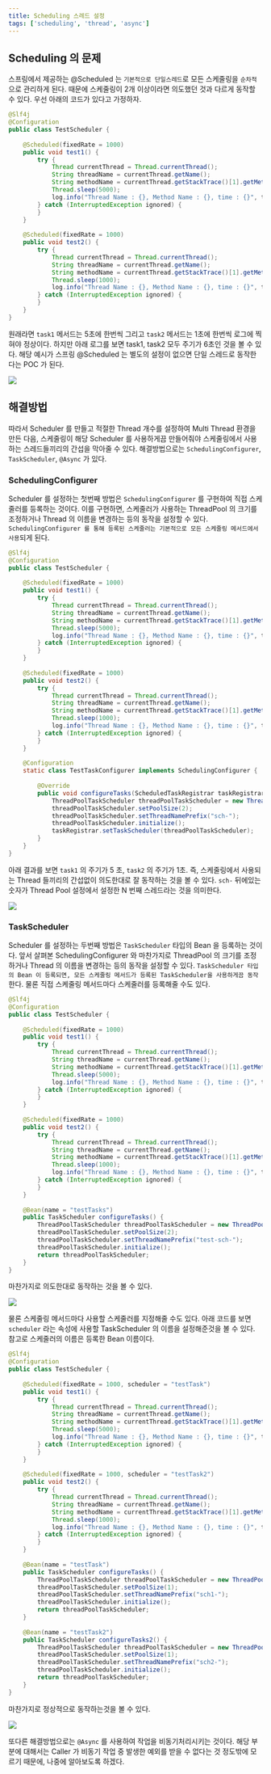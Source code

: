 ```yaml
---
title: Scheduling 스레드 설정
tags: ['scheduling', 'thread', 'async']
---
```


## Scheduling 의 문제
스프링에서 제공하는 @Scheduled 는 `기본적으로 단일스레드`로 모든 스케줄링을 `순차적`으로 관리하게 된다. 때문에 스케줄링이 2개 이상이라면 의도했던 것과 다르게 동작할 수 있다. 우선 아래의 코드가 있다고 가정하자.

```java
@Slf4j  
@Configuration  
public class TestScheduler {  
  
    @Scheduled(fixedRate = 1000)  
    public void test1() {  
        try {  
            Thread currentThread = Thread.currentThread();  
            String threadName = currentThread.getName();  
            String methodName = currentThread.getStackTrace()[1].getMethodName();  
            Thread.sleep(5000);  
            log.info("Thread Name : {}, Method Name : {}, time : {}", threadName, methodName, LocalDateTime.now());  
        } catch (InterruptedException ignored) {  
        }    
	}  
  
    @Scheduled(fixedRate = 1000)  
    public void test2() {  
        try {  
            Thread currentThread = Thread.currentThread();  
            String threadName = currentThread.getName();  
            String methodName = currentThread.getStackTrace()[1].getMethodName();  
            Thread.sleep(1000);  
            log.info("Thread Name : {}, Method Name : {}, time : {}", threadName, methodName, LocalDateTime.now());  
        } catch (InterruptedException ignored) {  
        }    
	}  
}
```


원래라면 `task1` 메서드는 5초에 한번씩 그리고 `task2` 메서드는 1초에 한번씩 로그에 찍혀야 정상이다. 하지만 아래  로그를 보면 task1, task2 모두 주기가 6초인 것을 볼 수 있다. 해당 예시가 스프링 @Scheduled 는 별도의 설정이 없으면 단일 스레드로 동작한다는 POC 가 된다.

![](Spring/images/Pasted%20image%2020240929142400.png)

## 해결방법
따라서 Scheduler 를 만들고 적절한 Thread 개수를 설정하여 Multi Thread 환경을 만든 다음, 스케줄링이 해당 Scheduler 를 사용하게끔 만들어줘야 스케줄링에서 사용하는 스레드들끼리의 간섭을 막아줄 수 있다. 해결방법으로는 `SchedulingConfigurer`, `TaskScheduler`, `@Async` 가 있다.

### SchedulingConfigurer
Scheduler 를 설정하는 첫번째 방법은 `SchedulingConfigurer` 를 구현하여 직접 스케줄러를 등록하는 것이다. 이를 구현하면, 스케줄러가 사용하는 ThreadPool 의 크기를 조정하거나 Thread 의 이름을 변경하는 등의 동작을 설정할 수 있다. `SchedulingConfigurer 를 통해 등록된 스케줄러는 기본적으로 모든 스케줄링 메서드에서 사용`되게 된다.

```java
@Slf4j  
@Configuration  
public class TestScheduler {  
  
    @Scheduled(fixedRate = 1000)  
    public void test1() {  
        try {  
            Thread currentThread = Thread.currentThread();  
            String threadName = currentThread.getName();  
            String methodName = currentThread.getStackTrace()[1].getMethodName();  
            Thread.sleep(5000);  
            log.info("Thread Name : {}, Method Name : {}, time : {}", threadName, methodName, LocalDateTime.now());  
        } catch (InterruptedException ignored) {  
        }    
	}  
  
    @Scheduled(fixedRate = 1000)  
    public void test2() {  
        try {  
            Thread currentThread = Thread.currentThread();  
            String threadName = currentThread.getName();  
            String methodName = currentThread.getStackTrace()[1].getMethodName();  
            Thread.sleep(1000);  
            log.info("Thread Name : {}, Method Name : {}, time : {}", threadName, methodName, LocalDateTime.now());  
        } catch (InterruptedException ignored) {  
        }    
	}  
  
    @Configuration  
    static class TestTaskConfigurer implements SchedulingConfigurer {  
  
        @Override  
        public void configureTasks(ScheduledTaskRegistrar taskRegistrar) {  
            ThreadPoolTaskScheduler threadPoolTaskScheduler = new ThreadPoolTaskScheduler();  
            threadPoolTaskScheduler.setPoolSize(2);  
            threadPoolTaskScheduler.setThreadNamePrefix("sch-");  
            threadPoolTaskScheduler.initialize();  
            taskRegistrar.setTaskScheduler(threadPoolTaskScheduler);  
        }  
    }  
}
```


아래 결과를 보면 `task1` 의 주기가 5 초, `task2` 의 주기가 1초. 즉, 스케줄링에서 사용되는 Thread 들끼리의 간섭없이 의도한대로 잘 동작하는 것을 볼 수 있다. `sch-` 뒤에있는 숫자가 Thread Pool 설정에서 설정한 N 번째 스레드라는 것을 의미한다.

![](Spring/images/Pasted%20image%2020240929154831.png)

### TaskScheduler
Scheduler 를 설정하는 두번째 방법은 `TaskScheduler` 타입의 Bean 을 등록하는 것이다. 앞서 살펴본 SchedulingConfigurer 와 마찬가지로 ThreadPool 의 크기를 조정하거나 Thread 의 이름을 변경하는 등의 동작을 설정할 수 있다. `TaskScheduler 타입의 Bean 이 등록되면, 모든 스케줄링 메서드가 등록된 TaskScheduler을 사용하게끔 동작`한다. 물론 직접 스케줄링 메서드마다 스케줄러를 등록해줄 수도 있다.

```java {31}
@Slf4j 
@Configuration  
public class TestScheduler {  
  
    @Scheduled(fixedRate = 1000)  
    public void test1() {  
        try {  
            Thread currentThread = Thread.currentThread();  
            String threadName = currentThread.getName();  
            String methodName = currentThread.getStackTrace()[1].getMethodName();  
            Thread.sleep(5000);  
            log.info("Thread Name : {}, Method Name : {}, time : {}", threadName, methodName, LocalDateTime.now());  
        } catch (InterruptedException ignored) {  
        }    
	}  
  
    @Scheduled(fixedRate = 1000)  
    public void test2() {  
        try {  
            Thread currentThread = Thread.currentThread();  
            String threadName = currentThread.getName();  
            String methodName = currentThread.getStackTrace()[1].getMethodName();  
            Thread.sleep(1000);  
            log.info("Thread Name : {}, Method Name : {}, time : {}", threadName, methodName, LocalDateTime.now());  
        } catch (InterruptedException ignored) {  
        }    
	}  
  
    @Bean(name = "testTasks")  
    public TaskScheduler configureTasks() {  
        ThreadPoolTaskScheduler threadPoolTaskScheduler = new ThreadPoolTaskScheduler();  
        threadPoolTaskScheduler.setPoolSize(2);  
        threadPoolTaskScheduler.setThreadNamePrefix("test-sch-");  
        threadPoolTaskScheduler.initialize();  
        return threadPoolTaskScheduler;  
    }  
}
```


마찬가지로 의도한대로 동작하는 것을 볼 수 있다.

![](Spring/images/Pasted%20image%2020240929143521.png)


물론 스케줄링 메서드마다 사용할 스케줄러를 지정해줄 수도 있다. 아래 코드를 보면 `scheduler` 라는 속성에 사용할 TaskScheduler 의 이름을 설정해준것을 볼 수 있다. 참고로 스케줄러의 이름은 등록한 Bean 이름이다.

```java
@Slf4j  
@Configuration  
public class TestScheduler {  
  
    @Scheduled(fixedRate = 1000, scheduler = "testTask")  
    public void test1() {  
        try {  
            Thread currentThread = Thread.currentThread();  
            String threadName = currentThread.getName();  
            String methodName = currentThread.getStackTrace()[1].getMethodName();  
            Thread.sleep(5000);  
            log.info("Thread Name : {}, Method Name : {}, time : {}", threadName, methodName, LocalDateTime.now());  
        } catch (InterruptedException ignored) {  
        }    
	}  
  
    @Scheduled(fixedRate = 1000, scheduler = "testTask2")  
    public void test2() {  
        try {  
            Thread currentThread = Thread.currentThread();  
            String threadName = currentThread.getName();  
            String methodName = currentThread.getStackTrace()[1].getMethodName();  
            Thread.sleep(1000);  
            log.info("Thread Name : {}, Method Name : {}, time : {}", threadName, methodName, LocalDateTime.now());  
        } catch (InterruptedException ignored) {  
        }    
	}  
  
    @Bean(name = "testTask")  
    public TaskScheduler configureTasks() {  
        ThreadPoolTaskScheduler threadPoolTaskScheduler = new ThreadPoolTaskScheduler();  
        threadPoolTaskScheduler.setPoolSize(1);  
        threadPoolTaskScheduler.setThreadNamePrefix("sch1-");  
        threadPoolTaskScheduler.initialize();  
        return threadPoolTaskScheduler;  
    }  
  
    @Bean(name = "testTask2")  
    public TaskScheduler configureTasks2() {  
        ThreadPoolTaskScheduler threadPoolTaskScheduler = new ThreadPoolTaskScheduler();  
        threadPoolTaskScheduler.setPoolSize(1);  
        threadPoolTaskScheduler.setThreadNamePrefix("sch2-");  
        threadPoolTaskScheduler.initialize();  
        return threadPoolTaskScheduler;  
    }  
}
```


마찬가지로 정상적으로 동작하는것을 볼 수 있다.

![](Spring/images/Pasted%20image%2020240929151014.png)


또다른 해결방법으로는 `@Async` 를 사용하여 작업을 비동기처리시키는 것이다. 해당 부분에 대해서는 Caller 가 비동기 작업 중 발생한 예외를 받을 수 없다는 것 정도밖에 모르기 때문에, 나중에 알아보도록 하겠다.
